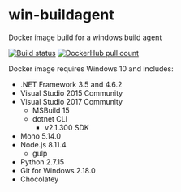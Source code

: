 # win-buildagent
Docker image build for a windows build agent

[![Build status](https://ci.appveyor.com/api/projects/status/nl2kcvgo276o82df/branch/master?svg=true)](https://ci.appveyor.com/project/AArnott/win-buildagent/branch/master)
[![DockerHub pull count](https://img.shields.io/docker/pulls/andrewarnott/win-buildagent.svg)](https://hub.docker.com/r/andrewarnott/win-buildagent/)

Docker image requires Windows 10 and includes:

* .NET Framework 3.5 and 4.6.2
* Visual Studio 2015 Community
* Visual Studio 2017 Community
  * MSBuild 15
  * dotnet CLI
    * v2.1.300 SDK
* Mono 5.14.0
* Node.js 8.11.4
  * gulp
* Python 2.7.15
* Git for Windows 2.18.0
* Chocolatey
